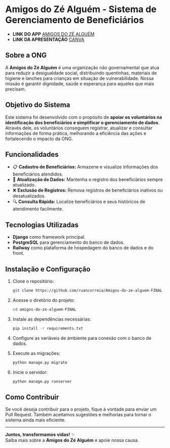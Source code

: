 
# Amigos do Zé Alguém - Sistema de Gerenciamento de Beneficiários

- **LINK DO APP** [AMIGOS DO ZÉ ALGUÉM](https://amigos-do-ze-alguem.up.railway.app)
- **LINK DA APRESENTAÇÃO** [CANVA](https://www.canva.com/design/DAGWYG131qU/l4ff6q22cKU5KWnJq2rgnw/edit)

## Sobre a ONG

A **Amigos do Zé Alguém** é uma organização não governamental que atua para reduzir a desigualdade social, distribuindo quentinhas, materiais de higiene e lanches para crianças em situação de vulnerabilidade. Nossa missão é garantir dignidade, saúde e esperança para aqueles que mais precisam.

## Objetivo do Sistema

Este sistema foi desenvolvido com o propósito de **apoiar os voluntários na identificação dos beneficiários e simplificar o gerenciamento de dados**. Através dele, os voluntários conseguem registrar, atualizar e consultar informações de forma prática, melhorando a eficiência das ações e fortalecendo o impacto da ONG.

## Funcionalidades

- 📋 **Cadastro de Beneficiários:** Armazene e visualize informações dos beneficiários atendidos.
- 🔄 **Atualização de Dados:** Mantenha o registro dos beneficiários sempre atualizado.
- ❌ **Exclusão de Registros:** Remova registros de beneficiários inativos ou desatualizados.
- 🔍 **Consulta Rápida:** Localize beneficiários e seus históricos de atendimento facilmente.

## Tecnologias Utilizadas

- **Django** como framework principal.
- **PostgreSQL** para gerenciamento do banco de dados.
- **Railway** como plataforma de hospedagem do banco de dados e do front.



## Instalação e Configuração

1. Clone o repositório:
    ```bash
    git clone https://github.com/ruancorreia/Amigos-do-ze-alguem-FINAL
    ```
2. Acesse o diretório do projeto:
    ```bash
    cd amigos-do-ze-alguem-FINAL
    ```
3. Instale as dependências necessárias:
    ```bash
    pip install -r requirements.txt
    ```
4. Configure as variáveis de ambiente para conexão com o banco de dados.

5. Execute as migrações:
    ```bash
    python manage.py migrate
    ```

6. Inicie o servidor:
    ```bash
    python manage.py runserver
    ```

## Como Contribuir

Se você deseja contribuir para o projeto, fique à vontade para enviar um Pull Request. Também aceitamos sugestões e melhorias para tornar o sistema ainda mais eficiente.

---

**Juntos, transformamos vidas!** ✨  
Saiba mais sobre a **Amigos do Zé Alguém** e apoie nossa causa.

